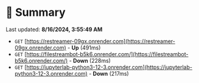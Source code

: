# 📖 Summary
Last updated: **8/16/2024, 3:55:49 AM**

- `GET` [https://restreamer-09gx.onrender.com](https://restreamer-09gx.onrender.com) - **Up** (491ms)
- `GET` [https://filestreambot-b5k6.onrender.com/](https://filestreambot-b5k6.onrender.com/) - **Down** (228ms)
- `GET` [https://jupyterlab-python3-12-3.onrender.com](https://jupyterlab-python3-12-3.onrender.com) - **Down** (217ms)
